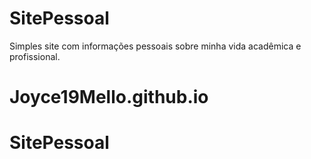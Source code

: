 # SitePessoal
Simples site com informações pessoais sobre minha vida acadêmica e profissional.
# Joyce19Mello.github.io
# SitePessoal
